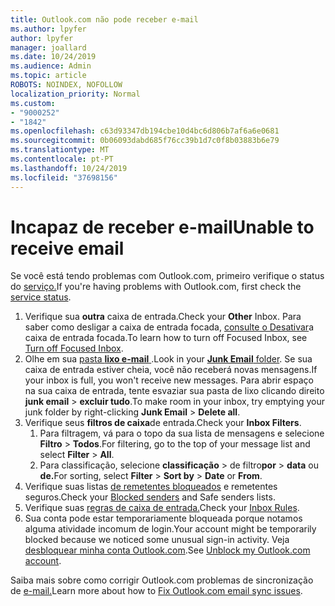 ```yaml
---
title: Outlook.com não pode receber e-mail
ms.author: lpyfer
author: lpyfer
manager: joallard
ms.date: 10/24/2019
ms.audience: Admin
ms.topic: article
ROBOTS: NOINDEX, NOFOLLOW
localization_priority: Normal
ms.custom:
- "9000252"
- "1842"
ms.openlocfilehash: c63d93347db194cbe10d4bc6d806b7af6a6e0681
ms.sourcegitcommit: 0b06093dabd685f76cc39b1d7c0f8b03883b6e79
ms.translationtype: MT
ms.contentlocale: pt-PT
ms.lasthandoff: 10/24/2019
ms.locfileid: "37698156"
---
```

# <a name="unable-to-receive-email"></a><span data-ttu-id="86da9-102">Incapaz de receber e-mail</span><span class="sxs-lookup"><span data-stu-id="86da9-102">Unable to receive email</span></span>

<span data-ttu-id="86da9-103">Se você está tendo problemas com Outlook.com, primeiro verifique o status do [serviço.](https://go.microsoft.com/fwlink/p/?linkid=837482)</span><span class="sxs-lookup"><span data-stu-id="86da9-103">If you're having problems with Outlook.com, first check the [service status](https://go.microsoft.com/fwlink/p/?linkid=837482).</span></span>

1. <span data-ttu-id="86da9-104">Verifique sua **outra** caixa de entrada.</span><span class="sxs-lookup"><span data-stu-id="86da9-104">Check your **Other** Inbox.</span></span> <span data-ttu-id="86da9-105">Para saber como desligar a caixa de entrada focada, [consulte o Desativar](https://support.office.com/article/f714d94d-9e63-4217-9ccb-6cb2986aa1b2)a caixa de entrada focada.</span><span class="sxs-lookup"><span data-stu-id="86da9-105">To learn how to turn off Focused Inbox, see [Turn off Focused Inbox](https://support.office.com/article/f714d94d-9e63-4217-9ccb-6cb2986aa1b2).</span></span> 
2. <span data-ttu-id="86da9-106">Olhe em sua [pasta **lixo e-mail** ](https://outlook.live.com/mail/junkemail).</span><span class="sxs-lookup"><span data-stu-id="86da9-106">Look in your [**Junk Email** folder](https://outlook.live.com/mail/junkemail).</span></span> <span data-ttu-id="86da9-107">Se sua caixa de entrada estiver cheia, você não receberá novas mensagens.</span><span class="sxs-lookup"><span data-stu-id="86da9-107">If your inbox is full, you won't receive new messages.</span></span> <span data-ttu-id="86da9-108">Para abrir espaço na sua caixa de entrada, tente esvaziar sua pasta de lixo clicando direito **junk email** > **excluir tudo**.</span><span class="sxs-lookup"><span data-stu-id="86da9-108">To make room in your inbox, try emptying your junk folder by right-clicking **Junk Email** > **Delete all**.</span></span>
3. <span data-ttu-id="86da9-109">Verifique seus **filtros de caixa**de entrada.</span><span class="sxs-lookup"><span data-stu-id="86da9-109">Check your **Inbox Filters**.</span></span> 
    1. <span data-ttu-id="86da9-110">Para filtragem, vá para o topo da sua lista de mensagens e selecione **Filtro** > **Todos**.</span><span class="sxs-lookup"><span data-stu-id="86da9-110">For filtering, go to the top of your message list and select **Filter** > **All**.</span></span>
    2. <span data-ttu-id="86da9-111">Para classificação, selecione **classificação** > de filtro**por** > **data** ou **de.**</span><span class="sxs-lookup"><span data-stu-id="86da9-111">For sorting, select **Filter** > **Sort by** > **Date** or **From**.</span></span>
4. <span data-ttu-id="86da9-112">Verifique suas listas [de remetentes bloqueados](https://outlook.live.com/mail/options/mail/junkEmail) e remetentes seguros.</span><span class="sxs-lookup"><span data-stu-id="86da9-112">Check your [Blocked senders](https://outlook.live.com/mail/options/mail/junkEmail) and Safe senders lists.</span></span>
5. <span data-ttu-id="86da9-113">Verifique suas [regras de caixa de entrada.](https://outlook.live.com/mail/options/mail/rules)</span><span class="sxs-lookup"><span data-stu-id="86da9-113">Check your [Inbox Rules](https://outlook.live.com/mail/options/mail/rules).</span></span>
6. <span data-ttu-id="86da9-114">Sua conta pode estar temporariamente bloqueada porque notamos alguma atividade incomum de login.</span><span class="sxs-lookup"><span data-stu-id="86da9-114">Your account might be temporarily blocked because we noticed some unusual sign-in activity.</span></span> <span data-ttu-id="86da9-115">Veja [desbloquear minha conta Outlook.com](https://support.office.com/article/f4ad2701-d166-4d8b-8a6a-9af2a1f8a4c4).</span><span class="sxs-lookup"><span data-stu-id="86da9-115">See [Unblock my Outlook.com account](https://support.office.com/article/f4ad2701-d166-4d8b-8a6a-9af2a1f8a4c4).</span></span>

<span data-ttu-id="86da9-116">Saiba mais sobre como corrigir Outlook.com problemas de sincronização de [e-mail.](https://support.office.com/article/d39e3341-8d79-4bf1-b3c7-ded602233642)</span><span class="sxs-lookup"><span data-stu-id="86da9-116">Learn more about how to [Fix Outlook.com email sync issues](https://support.office.com/article/d39e3341-8d79-4bf1-b3c7-ded602233642).</span></span>